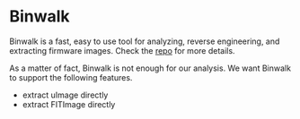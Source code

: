 # Binwalk

Binwalk is a fast, easy to use tool for analyzing, reverse engineering, and extracting firmware images.
Check the [repo](https://github.com/ReFirmLabs/binwalk) for more details.

As a matter of fact, Binwalk is not enough for our analysis. We want Binwalk to support the following features.

+ extract uImage directly
+ extract FITImage directly